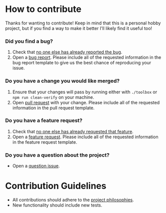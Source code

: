 # How to contribute

Thanks for wanting to contribute! Keep in mind that this is a personal hobby project, but if you find a way to make it better I'll likely find it useful too!

### Did you find a bug?
1. Check that [no one else has already reported the bug][bug-list-link].
2. Open a [bug report][bug-issue-link]. Please include all of the requested information in the bug report template to give us the best chance of reproducing your issue.

### Do you have a change you would like merged?
1. Ensure that your changes will pass by running either with `./toolbox` or `npm run clean-verify` on your machine.
2. Open [pull request][pull-request-link] with your change. Please include all of the requested information in the pull request template.

### Do you have a feature request?
1. Check that [no one else has already requested that feature][enhancement-list-link].
2. Open a [feature request][feature-issue-link]. Please include all of the requested information in the feature request template.

### Do you have a question about the project?
* Open a [question issue][question-issue-link].

# Contribution Guidelines
* All contributions should adhere to the [project philosophies][project-philosophies-wiki-link].
* New functionality should include new tests.

[bug-issue-link]: https://github.com/AJGranowski/reddit-expanded-community-filter-userscript/issues/new?assignees=&labels=bug&projects=&template=bug-report.md&title=
[bug-list-link]: https://github.com/AJGranowski/reddit-expanded-community-filter-userscript/labels/bug
[enhancement-list-link]: https://github.com/AJGranowski/reddit-expanded-community-filter-userscript/issues?q=label%3Aenhancement
[feature-issue-link]: https://github.com/AJGranowski/reddit-expanded-community-filter-userscript/issues/new?assignees=&labels=enhancement&projects=&template=feature-request.md&title=
[project-philosophies-wiki-link]: https://github.com/AJGranowski/reddit-expanded-community-filter-userscript/wiki/Developer-Documentation#project-philosophies
[pull-request-link]: https://github.com/AJGranowski/reddit-expanded-community-filter-userscript/compare
[question-issue-link]: https://github.com/AJGranowski/reddit-expanded-community-filter-userscript/issues/new?assignees=&labels=documentation%2C+question&projects=&template=ask-a-question.md&title=
